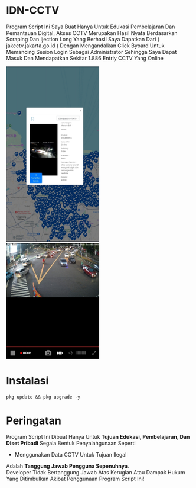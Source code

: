 # IDN-CCTV
Program Script Ini Saya Buat Hanya Untuk Edukasi Pembelajaran Dan Pemantauan Digital, Akses CCTV Merupakan Hasil Nyata Berdasarkan Scraping Dan Ijection Long Yang Berhasil Saya Dapatkan Dari ( jakcctv.jakarta.go.id ) Dengan Mengandalkan Click Byoard Untuk Memancing Sesion Login Sebagai Administrator Sehingga Saya Dapat Masuk Dan Mendapatkan Sekitar 1.886 Entriy CCTV Yang Online

<img src="ss.jpg" alt="IP Result" width="50%"> <img src="ss2.jpg" alt="IP Result" width="50%">

# Instalasi 
```
pkg update && pkg upgrade -y
```
# Peringatan 
Program Script Ini Dibuat Hanya Untuk **Tujuan Edukasi, Pembelajaran, Dan Diset Pribadi**
Segala Bentuk Penyalahgunaan Seperti 
- Menggunakan Data CCTV Untuk Tujuan Ilegal

Adalah **Tanggung Jawab Pengguna Sepenuhnya**.  
Developer Tidak Bertanggung Jawab Atas Kerugian Atau Dampak Hukum Yang Ditimbulkan Akibat Penggunaan Program Script Ini!
